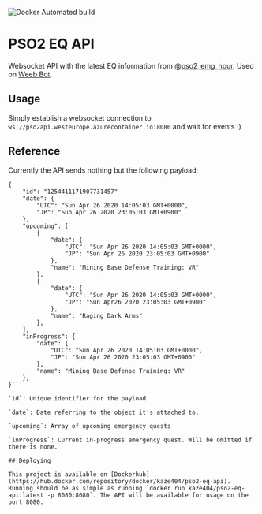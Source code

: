 ![Docker Automated build](https://img.shields.io/docker/automated/kaze404/pso2-eq-api)

# PSO2 EQ API

Websocket API with the latest EQ information from [@pso2_emg_hour](http://twitter.com/pso2_emg_hour). Used on [Weeb Bot](http://github.com/Kxze/WeebBot-v2).

## Usage

Simply establish a websocket connection to `ws://pso2api.westeurope.azurecontainer.io:8080` and wait for events :)

## Reference

Currently the API sends nothing but the following payload:

```
{
    "id": "1254411171907731457"
    "date": {
        "UTC": "Sun Apr 26 2020 14:05:03 GMT+0000",
        "JP": "Sun Apr 26 2020 23:05:03 GMT+0900"
    },
    "upcoming": [
        {
            "date": {
                "UTC": "Sun Apr 26 2020 14:05:03 GMT+0000",
                "JP": "Sun Apr 26 2020 23:05:03 GMT+0900"
            },
            "name": "Mining Base Defense Training: VR"
        },
        {
            "date": {
                "UTC": "Sun Apr 26 2020 14:05:03 GMT+0000",
                "JP": "Sun Apr26 2020 23:05:03 GMT+0900"
            },
            "name": "Raging Dark Arms"
        },
    ],
    "inProgress": {
        "date": {
            "UTC": "Sun Apr 26 2020 14:05:03 GMT+0000",
            "JP": "Sun Apr 26 2020 23:05:03 GMT+0900"
        },
        "name": "Mining Base Defense Training: VR"
    },
}```

`id`: Unique identifier for the payload

`date`: Date referring to the object it's attached to.

`upcoming`: Array of upcoming emergency quests

`inProgress`: Current in-progress emergency quest. Will be omitted if there is none.

## Deploying

This project is available on [Dockerhub](https://hub.docker.com/repository/docker/kaze404/pso2-eq-api). Running should be as simple as running `docker run kaze404/pso2-eq-api:latest -p 8080:8080`. The API will be available for usage on the port 8080.
